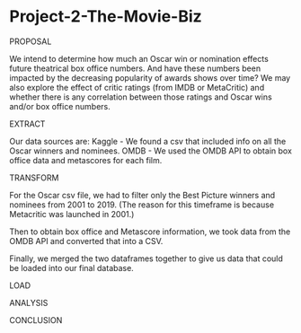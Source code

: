 # Project-2-The-Movie-Biz

PROPOSAL

We intend to determine how much an Oscar win or nomination effects future theatrical box office numbers.  And have these numbers been impacted by the decreasing popularity of awards shows over time?  We may also explore the effect of critic ratings (from IMDB or MetaCritic) and whether there is any correlation between those ratings and Oscar wins and/or box office numbers.

EXTRACT

Our data sources are:
Kaggle - We found a csv that included info on all the Oscar winners and nominees.
OMDB - We used the OMDB API to obtain box office data and metascores for each film.

TRANSFORM

For the Oscar csv file, we had to filter only the Best Picture winners and nominees from 2001 to 2019. (The reason for this timeframe is because Metacritic was launched in 2001.)

Then to obtain box office and Metascore information, we took data from the OMDB API and converted that into a CSV. 

Finally, we merged the two dataframes together to give us data that could be loaded into our final database.

LOAD


ANALYSIS


CONCLUSION
